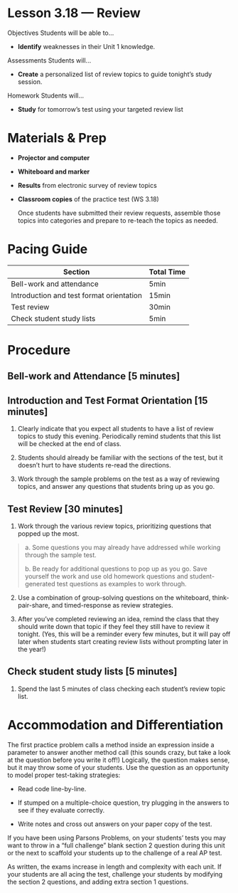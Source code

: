 Lesson 3.18 — Review
====================================================================================================

Objectives Students will be able to…

-   **Identify** weaknesses in their Unit 1 knowledge.

Assessments Students will...

-   **Create** a personalized list of review topics to guide tonight’s study session.

Homework Students will...

-   **Study** for tomorrow’s test using your targeted review list

Materials & Prep
================

-   **Projector and computer**

-   **Whiteboard and marker**

-   **Results** from electronic survey of review topics

-   **Classroom copies** of the practice test (WS 3.18)

    Once students have submitted their review requests, assemble those topics into categories and prepare to re-teach the topics as needed.

Pacing Guide
============

| Section                                  | Total Time |
|------------------------------------------|------------|
| Bell-work and attendance                 | 5min       |
| Introduction and test format orientation | 15min      |
| Test review                              | 30min      |
| Check student study lists                | 5min       |

Procedure
=========

Bell-work and Attendance \[5 minutes\]
--------------------------------------

Introduction and Test Format Orientation \[15 minutes\]
-------------------------------------------------------

1. Clearly indicate that you expect all students to have a list of review topics to study this evening. Periodically remind students that this list will be checked at the end of class.

2. Students should already be familiar with the sections of the test, but it doesn’t hurt to have students re-read the directions.

3. Work through the sample problems on the test as a way of reviewing topics, and answer any questions that students bring up as you go.

Test Review \[30 minutes\]
--------------------------

1. Work through the various review topics, prioritizing questions that popped up the most.

> a. Some questions you may already have addressed while working through the sample test.
>
> b. Be ready for additional questions to pop up as you go. Save yourself the work and use old homework questions and student-generated test questions as examples to work through.

2. Use a combination of group-solving questions on the whiteboard, think-pair-share, and timed-response as review strategies.

3. After you’ve completed reviewing an idea, remind the class that they should write down that topic if they feel they still have to review it tonight. (Yes, this will be a reminder every few minutes, but it will pay off later when students start creating review lists without prompting later in the year!)

Check student study lists \[5 minutes\]
---------------------------------------

1. Spend the last 5 minutes of class checking each student’s review topic list.

Accommodation and Differentiation
=================================

The first practice problem calls a method inside an expression inside a parameter to answer another method call (this sounds crazy, but take a look at the question before you write it off!) Logically, the question makes sense, but it may throw some of your students. Use the question as an opportunity to model proper test-taking strategies:

-   Read code line-by-line.

-   If stumped on a multiple-choice question, try plugging in the answers to see if they evaluate correctly.

-   Write notes and cross out answers on your paper copy of the test.

If you have been using Parsons Problems, on your students’ tests you may want to throw in a “full challenge” blank section 2 question during this unit or the next to scaffold your students up to the challenge of a real AP test.

As written, the exams increase in length and complexity with each unit. If your students are all acing the test, challenge your students by modifying the section 2 questions, and adding extra section 1 questions.
